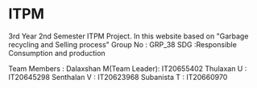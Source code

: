 # ITPM
3rd Year 2nd Semester ITPM Project. In this website based on "Garbage recycling and Selling process"
Group No     : GRP_38
SDG          :Responsible Consumption and production


Team Members :
Dalaxshan M(Team Leader):      IT20655402
Thulaxan U              :      IT20645298
Senthalan V             :      IT20623968
Subanista T             :      IT20660970
